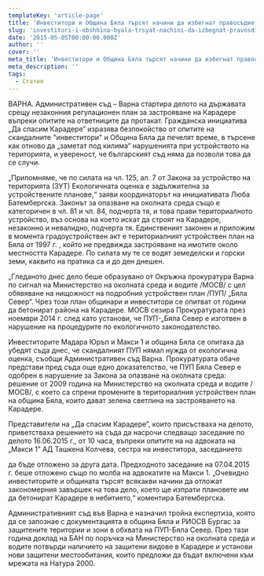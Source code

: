 ```yaml
---
templateKey: 'article-page'
title: 'Инвеститори и Община Бяла търсят начини да избегнат правосъдието по незаконния градоустройствен план за застрояване на Карадере'
slug: 'investitori-i-obshhina-byala-trsyat-nachini-da-izbegnat-pravosdieto-po-nezakonniya-gradoustrojstven-plan-za-zastroyavane-na-karadere'
date: '2015-05-05T00:00:00.000Z'
author: ''
cover: ''
meta_title: 'Инвеститори и Община Бяла търсят начини да избегнат правосъдието по незаконния градоустройствен план за застрояване на Карадере'
meta_description: ''
tags:
  - Статия
---
```


ВАРНА. Административен съд – Варна стартира делото на държавата срещу незаконния регулационен план за застрояване на Карадере въпреки опитите на ответниците да протакат. Гражданска инициатива „Да спасим Карадере“ изразява безпокойство от опитите на скандалните "инвеститори" и Община Бяла да печелят време, в търсене как отново да „заметат под килима“ нарушенията при устройството на територията, и увереност, че българският съд няма да позволи това да се случи.

„Припомняме, че по силата на чл. 125, ал. 7 от Закона за устройство на територията (ЗУТ) Екологичната оценка е задължителна за устройствените планове,“ заяви координаторът на инициативата Люба Батембергска. Законът за опазване на околната среда също е категоричен в чл. 81 и чл. 84, подчерта тя, и това прави териториалното устройство, въз основа на което искат да строят на Карадере, незаконно и невалидно, подчерта тя. Единственият законен и приложим в момента градоустройствен акт е териториалният устройствен план на Бяла от 1997 г. , който не предвижда застрояване на имотите около местността Карадере. По силата му те се водят земеделски и горски земи, каквито на пратика са и до ден днешен.

„Гледаното днес дело беше образувано от Окръжна прокуратура Варна по сигнал на Министерство на околната среда и водите /МОСВ/ с цел обявяване на нищожност на подробния устройствен план /ПУП/ „Бяла Север“. Чрез този план общинари и инвеститори се опитват от години да бетонират района на Карадере. МОСВ сезира Прокуратурата през ноември 2014 г. след като установи, че ПУП-„Бяла Север е изготвен в нарушение на процедурите по екологичното законодателство.

Инвеститорите Мадара Юръп и Макси 1 и община Бяла се опитаха да убедят съда днес, че скандалният ПУП нямал нужда от екологична оценка, съобщи Административен съд Варна. Прокуратурата обаче представи пред съда още едно доказателство, че ПУП Бяла Север е одобрен в нарушение за Закона за опазване на околната среда: решение от 2009 година на Министерство на околната среда и водите /МОСВ/, с което са спрени промените в териториалния устройствен план на община Бяла, които дават зелена светлина на застрояването на Карадере.

Представители на „Да спасим Карадере”, които присъстваха на делото, приветстваха решението на съда да насрочи следващо заседание по делото 16.06.2015 г., от 10 часа, въпреки опитите на на адвоката на „Макси 1” АД Ташкена Колчева, сестра на инвеститора, заседанието

да бъде отложено за друга дата. Предходното заседание на 07.04.2015 г. беше отложено също по молба на адвокатите на Макси 1. „Очевидно инвеститорите и общината търсят всякакви начини да отложат закономерния завършек на това дело, което ще изпрати плановете им да бетонират Карадере в небитието,“ коментира Батембергска.

Административният съд във Варна е назначил тройна експертиза, която да се запознае с документацията в община Бяла и РИОСВ Бургас за защитените територии и зони в обхвата на ПУП-Бяла Север. През тази година доклад на БАН по поръчка на Министерство на околната среда и водите потвърди наличието на защитени видове в Карадере и установи нови защитени местообитания, които предложи да бъдат включени към мрежата на Натура 2000.
